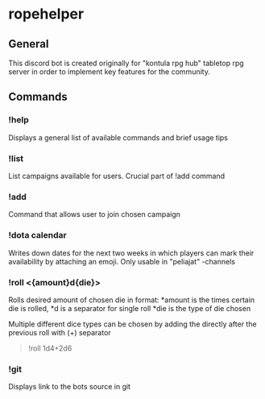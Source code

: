 # ropehelper

## General
This discord bot is created originally for "kontula rpg hub" tabletop rpg server in order to implement key features for the community.

## Commands
### !help 
Displays a general list of available commands and brief usage tips

### !list
List campaigns available for users. Crucial part of !add command

### !add <campaign>
Command that allows user to join chosen campaign

### !dota calendar
Writes down dates for the next two weeks in which players can mark their availability by attaching an emoji. Only usable in "peliajat" -channels

### !roll <{amount}d{die}>
Rolls desired amount of chosen die in format: 
*amount is the times certain die is rolled,
*d is a separator for single roll
*die is the type of die chosen

Multiple different dice types can be chosen by adding the directly after the previous roll with (+) separator

>!roll 1d4+2d6

### !git
Displays link to the bots source in git

